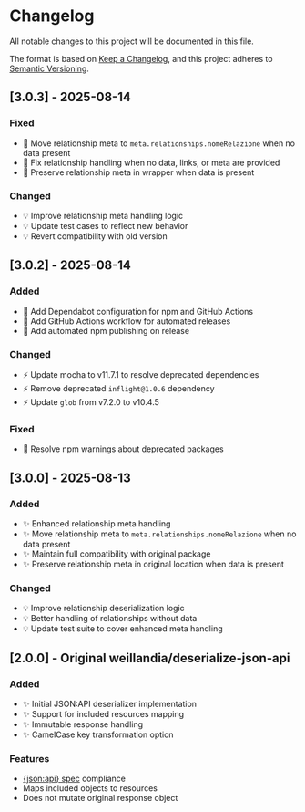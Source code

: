 # Changelog

All notable changes to this project will be documented in this file.

The format is based on [Keep a Changelog](https://keepachangelog.com/en/1.0.0/),
and this project adheres to [Semantic Versioning](https://semver.org/spec/v2.0.0.html).

## [3.0.3] - 2025-08-14

### Fixed
- 🐛 Move relationship meta to `meta.relationships.nomeRelazione` when no data present
- 🐛 Fix relationship handling when no data, links, or meta are provided
- 🐛 Preserve relationship meta in wrapper when data is present

### Changed
- 💡 Improve relationship meta handling logic
- 💡 Update test cases to reflect new behavior
- 💡 Revert compatibility with old version

## [3.0.2] - 2025-08-14

### Added
- 🎡 Add Dependabot configuration for npm and GitHub Actions
- 🎡 Add GitHub Actions workflow for automated releases
- 🎡 Add automated npm publishing on release

### Changed
- ⚡️ Update mocha to v11.7.1 to resolve deprecated dependencies
- ⚡️ Remove deprecated `inflight@1.0.6` dependency
- ⚡️ Update `glob` from v7.2.0 to v10.4.5

### Fixed
- 🐛 Resolve npm warnings about deprecated packages

## [3.0.0] - 2025-08-13

### Added
- ✨ Enhanced relationship meta handling
- ✨ Move relationship meta to `meta.relationships.nomeRelazione` when no data present
- ✨ Maintain full compatibility with original package
- ✨ Preserve relationship meta in original location when data is present

### Changed
- 💡 Improve relationship deserialization logic
- 💡 Better handling of relationships without data
- 💡 Update test suite to cover enhanced meta handling

## [2.0.0] - Original weillandia/deserialize-json-api

### Added
- ✨ Initial JSON:API deserializer implementation
- ✨ Support for included resources mapping
- ✨ Immutable response handling
- ✨ CamelCase key transformation option

### Features
- [{json:api} spec](https://jsonapi.org/) compliance
- Maps included objects to resources
- Does not mutate original response object
